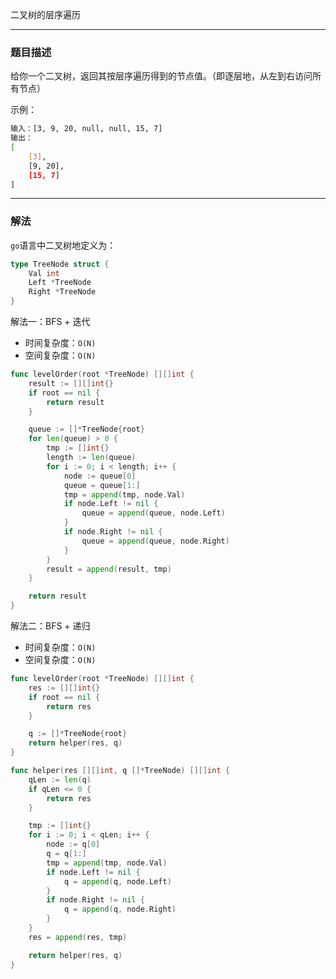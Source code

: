 二叉树的层序遍历

----

### 题目描述

给你一个二叉树，返回其按层序遍历得到的节点值。（即逐层地，从左到右访问所有节点）

示例：

```bash
输入：[3, 9, 20, null, null, 15, 7]
输出：
[
	[3],
	[9, 20],
	[15, 7]
]
```

----

### 解法

`go`语言中二叉树地定义为：

```go
type TreeNode struct {
    Val int
    Left *TreeNode
    Right *TreeNode
}
```



解法一：BFS + 迭代

- 时间复杂度：`O(N)`
- 空间复杂度：`O(N)`

```go
func levelOrder(root *TreeNode) [][]int {
	result := [][]int{}
	if root == nil {
		return result
	}

	queue := []*TreeNode{root}
	for len(queue) > 0 {
		tmp := []int{}
		length := len(queue)
		for i := 0; i < length; i++ {
			node := queue[0]
			queue = queue[1:]
			tmp = append(tmp, node.Val)
			if node.Left != nil {
				queue = append(queue, node.Left)
			}
			if node.Right != nil {
				queue = append(queue, node.Right)
			}
		}
		result = append(result, tmp)
	}

	return result
}

```



解法二：BFS + 递归

- 时间复杂度：`O(N)`
- 空间复杂度：`O(N)`

```go
func levelOrder(root *TreeNode) [][]int {
	res := [][]int{}
	if root == nil {
		return res
	}

	q := []*TreeNode{root}
	return helper(res, q)
}

func helper(res [][]int, q []*TreeNode) [][]int {
	qLen := len(q)
	if qLen <= 0 {
		return res
	}

	tmp := []int{}
	for i := 0; i < qLen; i++ {
		node := q[0]
		q = q[1:]
		tmp = append(tmp, node.Val)
		if node.Left != nil {
			q = append(q, node.Left)
		}
		if node.Right != nil {
			q = append(q, node.Right)
		}
	}
	res = append(res, tmp)

	return helper(res, q)
}
```

